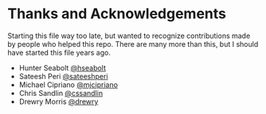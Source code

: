 # Thanks and Acknowledgements

Starting this file way too late, but wanted to recognize contributions made by people who helped this repo. There are many more than this, but I should have started this file years ago.

* Hunter Seabolt [@hseabolt](https://github.com/hseabolt)
* Sateesh Peri [@sateeshperi](https://github.com/sateeshperi)
* Michael Cipriano [@mjcipriano](https://github.com/mjcipriano)
* Chris Sandlin [@cssandlin](https://github.com/cssandlin)
* Drewry Morris [@drewry](https://github.com/drewry)

